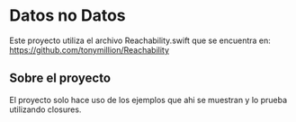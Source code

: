 # Datos no Datos

Este proyecto utiliza el archivo Reachability.swift que se encuentra en: https://github.com/tonymillion/Reachability

## Sobre el proyecto

El proyecto solo hace uso de los ejemplos que ahi se muestran y lo prueba utilizando closures.
